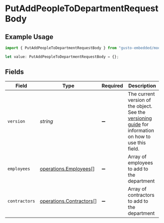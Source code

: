# PutAddPeopleToDepartmentRequestBody

## Example Usage

```typescript
import { PutAddPeopleToDepartmentRequestBody } from "gusto-embedded/models/operations";

let value: PutAddPeopleToDepartmentRequestBody = {};
```

## Fields

| Field                                                                                                                                                                         | Type                                                                                                                                                                          | Required                                                                                                                                                                      | Description                                                                                                                                                                   |
| ----------------------------------------------------------------------------------------------------------------------------------------------------------------------------- | ----------------------------------------------------------------------------------------------------------------------------------------------------------------------------- | ----------------------------------------------------------------------------------------------------------------------------------------------------------------------------- | ----------------------------------------------------------------------------------------------------------------------------------------------------------------------------- |
| `version`                                                                                                                                                                     | *string*                                                                                                                                                                      | :heavy_minus_sign:                                                                                                                                                            | The current version of the object. See the [versioning guide](https://docs.gusto.com/embedded-payroll/docs/versioning#object-layer) for information on how to use this field. |
| `employees`                                                                                                                                                                   | [operations.Employees](../../models/operations/employees.md)[]                                                                                                                | :heavy_minus_sign:                                                                                                                                                            | Array of employees to add to the department                                                                                                                                   |
| `contractors`                                                                                                                                                                 | [operations.Contractors](../../models/operations/contractors.md)[]                                                                                                            | :heavy_minus_sign:                                                                                                                                                            | Array of contractors to add to the department                                                                                                                                 |